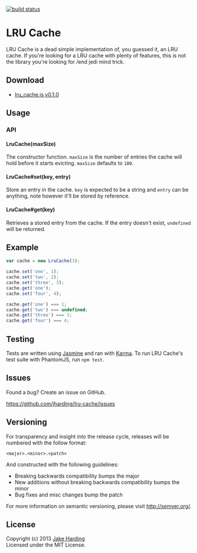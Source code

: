 [![build status](https://secure.travis-ci.org/jharding/lru-cache.png?branch=master)](http://travis-ci.org/jharding/lru-cache)

LRU Cache
=========
 
LRU Cache is a dead simple implementation of, you guessed it, an LRU cache. If
you're looking for a LRU cache with plenty of features, this is not the library
you're looking for /end jedi mind trick.

Download
--------

* [lru_cache.js v0.1.0][lru_cache.js]

Usage
-----

### API

#### LruCache(maxSize)

The constructor function. `maxSize` is the number of entries the cache will hold
before it starts evicting. `maxSize` defaults to `100`.

#### LruCache#set(key, entry)

Store an entry in the cache. `key` is expected to be a string and `entry` can be
anything, note however it'll be stored by reference.

#### LruCache#get(key)

Retrieves a stored entry from the cache. If the entry doesn't exist, `undefined`
will be returned.

Example
-------

```js
var cache = new LruCache(3);

cache.set('one', 1);
cache.set('two', 2);
cache.set('three', 3);
cache.get('one');
cache.set('four', 4);

cache.get('one') === 1;
cache.get('two') === undefined;
cache.get('three') === 3;
cache.get('four') === 4;
```

Testing
-------

Tests are written using [Jasmine][jasmine] and ran with [Karma][karma]. 
To run LRU Cache's test suite with PhantomJS, run `npm test`.

Issues
------

Found a bug? Create an issue on GitHub.

https://github.com/jharding/lru-cache/issues

Versioning
----------

For transparency and insight into the release cycle, releases will be numbered with the follow format:

`<major>.<minor>.<patch>`

And constructed with the following guidelines:

* Breaking backwards compatibility bumps the major
* New additions without breaking backwards compatibility bumps the minor
* Bug fixes and misc changes bump the patch

For more information on semantic versioning, please visit http://semver.org/.

License
-------

Copyright (c) 2013 [Jake Harding](http://thejakeharding.com)  
Licensed under the MIT License.

[lru_cache.js]: https://raw.github.com/jharding/lru-cache/master/lru_cache.js 
[jasmine]: http://pivotal.github.com/jasmine/
[karma]: http://karma-runner.github.io
